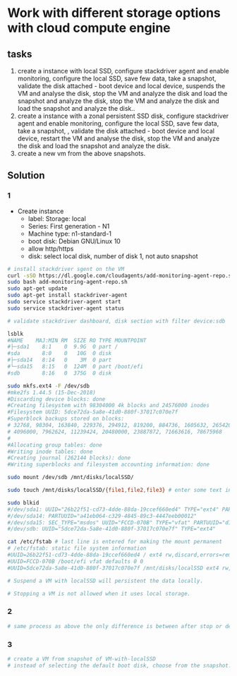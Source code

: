 # Work with different storage options with cloud compute engine

## tasks

1. create a instance with local SSD, configure stackdriver agent and enable monitoring, configure the local SSD, save few data, take a snapshot, validate the disk attached - boot device and local device, suspends the VM and analyse the disk, stop the VM and analyze the disk and load the snapshot and analyze the disk, stop the VM and analyze the disk and load the snapshot and analyze the disk..
2. create a instance with a zonal persistent SSD disk, configure stackdriver agent and enable monitoring, configure the local SSD, save few data, take a snapshot, , validate the disk attached - boot device and local device, restart the VM and analyse the disk, stop the VM and analyze the disk and load the snapshot and analyze the disk.
3. create a new vm from the above snapshots.

## Solution

### 1

- Create instance
  - label: Storage: local
  - Series: First generation - N1
  - Machine type: n1-standard-1
  - boot disk: Debian GNU/Linux 10
  - allow http/https
  - disk: select local disk, number of disk 1, not auto snapshot

```sh
# install stackdriver sgent on the VM
curl -sSO https://dl.google.com/cloudagents/add-monitoring-agent-repo.sh
sudo bash add-monitoring-agent-repo.sh
sudo apt-get update
sudo apt-get install stackdriver-agent
sudo service stackdriver-agent start
sudo service stackdriver-agent status

# validate stackdriver dashboard, disk section with filter device:sdb

lsblk
#NAME    MAJ:MIN RM  SIZE RO TYPE MOUNTPOINT
#├─sda1    8:1    0  9.9G  0 part /
#sda       8:0    0   10G  0 disk
#├─sda14   8:14   0    3M  0 part
#└─sda15   8:15   0  124M  0 part /boot/efi
#sdb       8:16   0  375G  0 disk

sudo mkfs.ext4 -F /dev/sdb
#mke2fs 1.44.5 (15-Dec-2018)
#Discarding device blocks: done
#Creating filesystem with 98304000 4k blocks and 24576000 inodes
#Filesystem UUID: 5dce72da-5a8e-41d0-880f-37017c070e7f
#Superblock backups stored on blocks:
# 32768, 98304, 163840, 229376, 294912, 819200, 884736, 1605632, 2654208,
# 4096000, 7962624, 11239424, 20480000, 23887872, 71663616, 78675968
#
#Allocating group tables: done
#Writing inode tables: done
#Creating journal (262144 blocks): done
#Writing superblocks and filesystem accounting information: done

sudo mount /dev/sdb /mnt/disks/localSSD/

sudo touch /mnt/disks/localSSD/{file1,file2,file3} # enter some text in any of the file

sudo blkid
#/dev/sda1: UUID="26b22f51-cd73-4dde-88da-19ccef660ed4" TYPE="ext4" PARTUUID="12c4a9bc-d03e-450a-a054-bd4803b2673a"
#/dev/sda14: PARTUUID="a41eb064-c329-4845-89c3-4447eeb00012"
#/dev/sda15: SEC_TYPE="msdos" UUID="FCCD-070B" TYPE="vfat" PARTUUID="d1448047-26af-4e2c-a713-e0e075030e19"
#/dev/sdb: UUID="5dce72da-5a8e-41d0-880f-37017c070e7f" TYPE="ext4"

cat /etc/fstab # last line is entered for making the mount permanent
# /etc/fstab: static file system information
#UUID=26b22f51-cd73-4dde-88da-19ccef660ed4 / ext4 rw,discard,errors=remount-ro 0 0
#UUID=FCCD-070B /boot/efi vfat defaults 0 0
#UUID=5dce72da-5a8e-41d0-880f-37017c070e7f /mnt/disks/localSSD ext4 rw,discard,errors=remount-ro 0 0

# Suspend a VM with localSSD will persistent the data locally.

# Stopping a VM is not allowed when it uses local storage.
```

### 2

```sh
# same process as above the only difference is between after stop or deleting we can access the files those are saved in persistent disk.
```

### 3

```sh
# create a VM from snapshot of VM-with-localSSD
# instead of selecting the default boot disk, choose from the snapshot.
```
